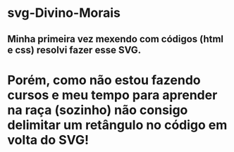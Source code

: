 # svg-Divino-Morais
## Minha primeira vez mexendo com códigos (html e css) resolvi fazer esse SVG.
# Porém, como não estou fazendo cursos e meu tempo para aprender na raça (sozinho) não consigo delimitar um retângulo no código em volta do SVG!
